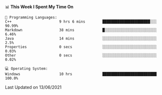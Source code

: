 
<!--START_SECTION:waka-->
📊 **This Week I Spent My Time On** 

```text
💬 Programming Languages: 
C++                      9 hrs 6 mins        ██████████████████████░░░   90.99% 
Markdown                 38 mins             █░░░░░░░░░░░░░░░░░░░░░░░░   6.46% 
Java                     14 mins             ░░░░░░░░░░░░░░░░░░░░░░░░░   2.5% 
Properties               0 secs              ░░░░░░░░░░░░░░░░░░░░░░░░░   0.03% 
Other                    0 secs              ░░░░░░░░░░░░░░░░░░░░░░░░░   0.02%

💻 Operating System: 
Windows                  10 hrs              █████████████████████████   100.0%

```


 Last Updated on 13/06/2021
<!--END_SECTION:waka-->

